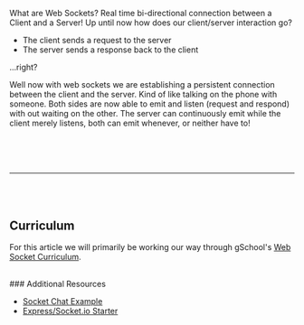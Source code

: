 What are Web Sockets? Real time bi-directional connection between a Client and a Server! Up until now how does our client/server interaction go?

* The client sends a request to the server
* The server sends a response back to the client

...right?

Well now with web sockets we are establishing a persistent connection between the client and the server. Kind of like talking on the phone with someone. Both sides are now able to emit and listen (request and respond) with out waiting on the other. The server can continuously emit while the client merely listens, both can emit whenever, or neither have to!

<hr style="margin: 5rem 0;"/>

## Curriculum

For this article we will primarily be working our way through gSchool's [Web Socket Curriculum](https://github.com/gSchool/web-sockets-curriculum).

<br>
### Additional Resources

* [Socket Chat Example](https://github.com/gSchool/socket_chat_example)
* [Express/Socket.io Starter](https://github.com/gSchool/express-socket.io-starter)
